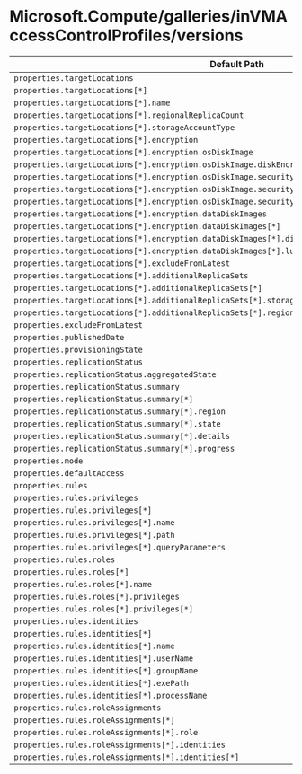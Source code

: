 # Microsoft.Compute/galleries/inVMAccessControlProfiles/versions

| Default Path | Alias |
|---|---|
| `properties.targetLocations` | `Microsoft.Compute/galleries/inVMAccessControlProfiles/versions/targetLocations` |
| `properties.targetLocations[*]` | `Microsoft.Compute/galleries/inVMAccessControlProfiles/versions/targetLocations[*]` |
| `properties.targetLocations[*].name` | `Microsoft.Compute/galleries/inVMAccessControlProfiles/versions/targetLocations[*].name` |
| `properties.targetLocations[*].regionalReplicaCount` | `Microsoft.Compute/galleries/inVMAccessControlProfiles/versions/targetLocations[*].regionalReplicaCount` |
| `properties.targetLocations[*].storageAccountType` | `Microsoft.Compute/galleries/inVMAccessControlProfiles/versions/targetLocations[*].storageAccountType` |
| `properties.targetLocations[*].encryption` | `Microsoft.Compute/galleries/inVMAccessControlProfiles/versions/targetLocations[*].encryption` |
| `properties.targetLocations[*].encryption.osDiskImage` | `Microsoft.Compute/galleries/inVMAccessControlProfiles/versions/targetLocations[*].encryption.osDiskImage` |
| `properties.targetLocations[*].encryption.osDiskImage.diskEncryptionSetId` | `Microsoft.Compute/galleries/inVMAccessControlProfiles/versions/targetLocations[*].encryption.osDiskImage.diskEncryptionSetId` |
| `properties.targetLocations[*].encryption.osDiskImage.securityProfile` | `Microsoft.Compute/galleries/inVMAccessControlProfiles/versions/targetLocations[*].encryption.osDiskImage.securityProfile` |
| `properties.targetLocations[*].encryption.osDiskImage.securityProfile.confidentialVMEncryptionType` | `Microsoft.Compute/galleries/inVMAccessControlProfiles/versions/targetLocations[*].encryption.osDiskImage.securityProfile.confidentialVMEncryptionType` |
| `properties.targetLocations[*].encryption.osDiskImage.securityProfile.secureVMDiskEncryptionSetId` | `Microsoft.Compute/galleries/inVMAccessControlProfiles/versions/targetLocations[*].encryption.osDiskImage.securityProfile.secureVMDiskEncryptionSetId` |
| `properties.targetLocations[*].encryption.dataDiskImages` | `Microsoft.Compute/galleries/inVMAccessControlProfiles/versions/targetLocations[*].encryption.dataDiskImages` |
| `properties.targetLocations[*].encryption.dataDiskImages[*]` | `Microsoft.Compute/galleries/inVMAccessControlProfiles/versions/targetLocations[*].encryption.dataDiskImages[*]` |
| `properties.targetLocations[*].encryption.dataDiskImages[*].diskEncryptionSetId` | `Microsoft.Compute/galleries/inVMAccessControlProfiles/versions/targetLocations[*].encryption.dataDiskImages[*].diskEncryptionSetId` |
| `properties.targetLocations[*].encryption.dataDiskImages[*].lun` | `Microsoft.Compute/galleries/inVMAccessControlProfiles/versions/targetLocations[*].encryption.dataDiskImages[*].lun` |
| `properties.targetLocations[*].excludeFromLatest` | `Microsoft.Compute/galleries/inVMAccessControlProfiles/versions/targetLocations[*].excludeFromLatest` |
| `properties.targetLocations[*].additionalReplicaSets` | `Microsoft.Compute/galleries/inVMAccessControlProfiles/versions/targetLocations[*].additionalReplicaSets` |
| `properties.targetLocations[*].additionalReplicaSets[*]` | `Microsoft.Compute/galleries/inVMAccessControlProfiles/versions/targetLocations[*].additionalReplicaSets[*]` |
| `properties.targetLocations[*].additionalReplicaSets[*].storageAccountType` | `Microsoft.Compute/galleries/inVMAccessControlProfiles/versions/targetLocations[*].additionalReplicaSets[*].storageAccountType` |
| `properties.targetLocations[*].additionalReplicaSets[*].regionalReplicaCount` | `Microsoft.Compute/galleries/inVMAccessControlProfiles/versions/targetLocations[*].additionalReplicaSets[*].regionalReplicaCount` |
| `properties.excludeFromLatest` | `Microsoft.Compute/galleries/inVMAccessControlProfiles/versions/excludeFromLatest` |
| `properties.publishedDate` | `Microsoft.Compute/galleries/inVMAccessControlProfiles/versions/publishedDate` |
| `properties.provisioningState` | `Microsoft.Compute/galleries/inVMAccessControlProfiles/versions/provisioningState` |
| `properties.replicationStatus` | `Microsoft.Compute/galleries/inVMAccessControlProfiles/versions/replicationStatus` |
| `properties.replicationStatus.aggregatedState` | `Microsoft.Compute/galleries/inVMAccessControlProfiles/versions/replicationStatus.aggregatedState` |
| `properties.replicationStatus.summary` | `Microsoft.Compute/galleries/inVMAccessControlProfiles/versions/replicationStatus.summary` |
| `properties.replicationStatus.summary[*]` | `Microsoft.Compute/galleries/inVMAccessControlProfiles/versions/replicationStatus.summary[*]` |
| `properties.replicationStatus.summary[*].region` | `Microsoft.Compute/galleries/inVMAccessControlProfiles/versions/replicationStatus.summary[*].region` |
| `properties.replicationStatus.summary[*].state` | `Microsoft.Compute/galleries/inVMAccessControlProfiles/versions/replicationStatus.summary[*].state` |
| `properties.replicationStatus.summary[*].details` | `Microsoft.Compute/galleries/inVMAccessControlProfiles/versions/replicationStatus.summary[*].details` |
| `properties.replicationStatus.summary[*].progress` | `Microsoft.Compute/galleries/inVMAccessControlProfiles/versions/replicationStatus.summary[*].progress` |
| `properties.mode` | `Microsoft.Compute/galleries/inVMAccessControlProfiles/versions/mode` |
| `properties.defaultAccess` | `Microsoft.Compute/galleries/inVMAccessControlProfiles/versions/defaultAccess` |
| `properties.rules` | `Microsoft.Compute/galleries/inVMAccessControlProfiles/versions/rules` |
| `properties.rules.privileges` | `Microsoft.Compute/galleries/inVMAccessControlProfiles/versions/rules.privileges` |
| `properties.rules.privileges[*]` | `Microsoft.Compute/galleries/inVMAccessControlProfiles/versions/rules.privileges[*]` |
| `properties.rules.privileges[*].name` | `Microsoft.Compute/galleries/inVMAccessControlProfiles/versions/rules.privileges[*].name` |
| `properties.rules.privileges[*].path` | `Microsoft.Compute/galleries/inVMAccessControlProfiles/versions/rules.privileges[*].path` |
| `properties.rules.privileges[*].queryParameters` | `Microsoft.Compute/galleries/inVMAccessControlProfiles/versions/rules.privileges[*].queryParameters` |
| `properties.rules.roles` | `Microsoft.Compute/galleries/inVMAccessControlProfiles/versions/rules.roles` |
| `properties.rules.roles[*]` | `Microsoft.Compute/galleries/inVMAccessControlProfiles/versions/rules.roles[*]` |
| `properties.rules.roles[*].name` | `Microsoft.Compute/galleries/inVMAccessControlProfiles/versions/rules.roles[*].name` |
| `properties.rules.roles[*].privileges` | `Microsoft.Compute/galleries/inVMAccessControlProfiles/versions/rules.roles[*].privileges` |
| `properties.rules.roles[*].privileges[*]` | `Microsoft.Compute/galleries/inVMAccessControlProfiles/versions/rules.roles[*].privileges[*]` |
| `properties.rules.identities` | `Microsoft.Compute/galleries/inVMAccessControlProfiles/versions/rules.identities` |
| `properties.rules.identities[*]` | `Microsoft.Compute/galleries/inVMAccessControlProfiles/versions/rules.identities[*]` |
| `properties.rules.identities[*].name` | `Microsoft.Compute/galleries/inVMAccessControlProfiles/versions/rules.identities[*].name` |
| `properties.rules.identities[*].userName` | `Microsoft.Compute/galleries/inVMAccessControlProfiles/versions/rules.identities[*].userName` |
| `properties.rules.identities[*].groupName` | `Microsoft.Compute/galleries/inVMAccessControlProfiles/versions/rules.identities[*].groupName` |
| `properties.rules.identities[*].exePath` | `Microsoft.Compute/galleries/inVMAccessControlProfiles/versions/rules.identities[*].exePath` |
| `properties.rules.identities[*].processName` | `Microsoft.Compute/galleries/inVMAccessControlProfiles/versions/rules.identities[*].processName` |
| `properties.rules.roleAssignments` | `Microsoft.Compute/galleries/inVMAccessControlProfiles/versions/rules.roleAssignments` |
| `properties.rules.roleAssignments[*]` | `Microsoft.Compute/galleries/inVMAccessControlProfiles/versions/rules.roleAssignments[*]` |
| `properties.rules.roleAssignments[*].role` | `Microsoft.Compute/galleries/inVMAccessControlProfiles/versions/rules.roleAssignments[*].role` |
| `properties.rules.roleAssignments[*].identities` | `Microsoft.Compute/galleries/inVMAccessControlProfiles/versions/rules.roleAssignments[*].identities` |
| `properties.rules.roleAssignments[*].identities[*]` | `Microsoft.Compute/galleries/inVMAccessControlProfiles/versions/rules.roleAssignments[*].identities[*]` |

